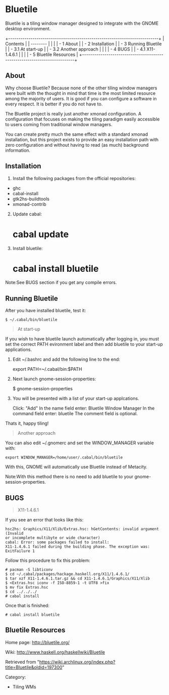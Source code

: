 Bluetile
========

  
 Bluetile is a tiling window manager designed to integrate with the
GNOME desktop environment.

+--------------------------------------------------------------------------+
| Contents                                                                 |
| --------                                                                 |
|                                                                          |
| -   1 About                                                              |
| -   2 Installation                                                       |
| -   3 Running Bluetile                                                   |
|     -   3.1 At start-up                                                  |
|     -   3.2 Another approach                                             |
|                                                                          |
| -   4 BUGS                                                               |
|     -   4.1 X11-1.4.6.1                                                  |
|                                                                          |
| -   5 Bluetile Resources                                                 |
+--------------------------------------------------------------------------+

About
-----

Why choose Bluetile? Because none of the other tiling window managers
were built with the thought in mind that time is the most limited
resource among the majority of users. It is good if you can configure a
software in every respect. It is better if you do not have to.

The Bluetile project is really just another xmonad configuration. A
configuration that focuses on making the tiling paradigm easily
accessible to users coming from traditional window managers.

You can create pretty much the same effect with a standard xmonad
installation, but this project exists to provide an easy installation
path with zero configuration and without having to read (as much)
background information.

Installation
------------

1. Install the following packages from the official repositories:

-   ghc
-   cabal-install
-   gtk2hs-buildtools
-   xmonad-contrib

2. Update cabal:

    # cabal update

3. Install bluetile:

    # cabal install bluetile

Note:See BUGS section if you get any compile errors.

Running Bluetile
----------------

After you have installed bluetile, test it:

    $ ~/.cabal/bin/bluetile

> At start-up

If you wish to have bluetile launch automatically after logging in, you
must set the correct PATH evironment label and then add bluetile to your
start-up applications.

1. Edit ~/.bashrc and add the following line to the end:

    export PATH=~/.cabal/bin:$PATH

2. Next launch gnome-session-properties:

    $ gnome-session-properties

3. You will be presented with a list of your start-up applcations.

    Click: "Add"
    In the name field enter: Bluetile Window Manager
    In the command field enter: bluetile
    The comment field is optional.

Thats it, happy tiling!

> Another approach

You can also edit ~/.gnomerc and set the WINDOW_MANAGER variable with:

    export WINDOW_MANAGER=/home/user/.cabal/bin/bluetile

With this, GNOME will automatically use Bluetile instead of Metacity.

Note:With this method there is no need to add bluetile to your
gnome-session-properties.

BUGS
----

> X11-1.4.6.1

If you see an error that looks like this:

    hsc2hs: Graphics/X11/Xlib/Extras.hsc: hGetContents: invalid argument (Invalid 
    or incomplete multibyte or wide character) 
    cabal: Error: some packages failed to install: 
    X11-1.4.6.1 failed during the building phase. The exception was: 
    ExitFailure 1 

Follow this procedure to fix this problem:

    # pacman -S libticonv
    $ cd ~/.cabal/packages/hackage.haskell.org/X11/1.4.6.1/
    $ tar xzf X11-1.4.6.1.tar.gz && cd X11-1.4.6.1/Graphics/X11/Xlib
    $ <Extras.hsc iconv -f ISO-8859-1 -t UTF8 >fix
    $ mv fix Extras.hsc
    $ cd ../../../
    # cabal install

Once that is finished:

    # cabal install bluetile

Bluetile Resources
------------------

Home page: http://bluetile.org/

Wiki: http://www.haskell.org/haskellwiki/Bluetile

Retrieved from
"https://wiki.archlinux.org/index.php?title=Bluetile&oldid=197300"

Category:

-   Tiling WMs
